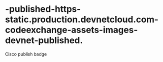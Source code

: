 # -published-https-static.production.devnetcloud.com-codeexchange-assets-images-devnet-published.
Cisco publish badge
